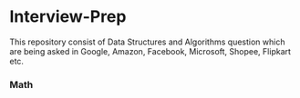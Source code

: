 # Interview-Prep
This repository consist of Data Structures and Algorithms question which are being asked in Google, Amazon, Facebook, Microsoft, Shopee, Flipkart etc.

### Math 
